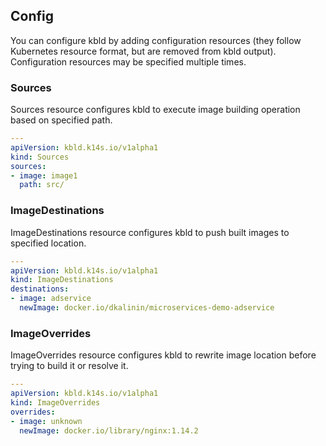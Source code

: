## Config

You can configure kbld by adding configuration resources (they follow Kubernetes resource format, but are removed from kbld output). Configuration resources may be specified multiple times.

### Sources

Sources resource configures kbld to execute image building operation based on specified path.

```yaml
---
apiVersion: kbld.k14s.io/v1alpha1
kind: Sources
sources:
- image: image1
  path: src/
```

### ImageDestinations

ImageDestinations resource configures kbld to push built images to specified location.

```yaml
---
apiVersion: kbld.k14s.io/v1alpha1
kind: ImageDestinations
destinations:
- image: adservice
  newImage: docker.io/dkalinin/microservices-demo-adservice
```

### ImageOverrides

ImageOverrides resource configures kbld to rewrite image location before trying to build it or resolve it.

```yaml
---
apiVersion: kbld.k14s.io/v1alpha1
kind: ImageOverrides
overrides:
- image: unknown
  newImage: docker.io/library/nginx:1.14.2
```
